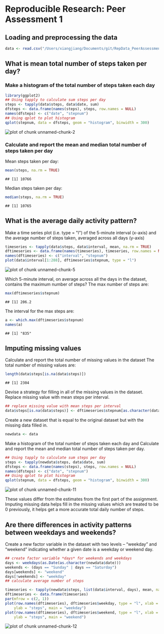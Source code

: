 # Reproducible Research: Peer Assessment 1


## Loading and preprocessing the data

```r
data <- read.csv("/Users/xiangjiang/Documents/git/RepData_PeerAssessment1/activity.csv")
```


## What is mean total number of steps taken per day?
### Make a histogram of the total number of steps taken each day

```r
library(ggplot2)
## Using tapply to calculate sum steps per day
steps <- tapply(data$steps, data$date, sum)
dfsteps <- data.frame(names(steps), steps, row.names = NULL)
names(dfsteps) <- c("date", "stepnum")
## Using qplot to plot histogram
qplot(stepnum, data = dfsteps, geom = "histogram", binwidth = 300)
```

![plot of chunk unnamed-chunk-2](figure/unnamed-chunk-2.png) 

### Calculate and report the mean and median total number of steps taken per day
Mean steps taken per day:

```r
mean(steps, na.rm = TRUE)
```

```
## [1] 10766
```


Median steps taken per day:

```r
median(steps, na.rm = TRUE)
```

```
## [1] 10765
```


## What is the average daily activity pattern?
Make a time series plot (i.e. type = "l") of the 5-minute interval (x-axis) and the average number of steps taken, averaged across all days (y-axis)

```r
timeseries <- tapply(data$steps, data$interval, mean, na.rm = TRUE)
dftimeseries <- data.frame(names(timeseries), timeseries, row.names = NULL)
names(dftimeseries) <- c("interval", "stepnum")
plot(data$interval[1:288], dftimeseries$stepnum, type = "l")
```

![plot of chunk unnamed-chunk-5](figure/unnamed-chunk-5.png) 


Which 5-minute interval, on average across all the days in the dataset, contains the maximum number of steps?
The max number of steps are:

```r
max(dftimeseries$stepnum)
```

```
## [1] 206.2
```

The interval for the max steps are:

```r
a <- which.max(dftimeseries$stepnum)
names(a)
```

```
## [1] "835"
```

## Imputing missing values
Calculate and report the total number of missing values in the dataset
The total number of missing values are:

```r
length(data$steps[is.na(data$steps)])
```

```
## [1] 2304
```


Devise a strategy for filling in all of the missing values in the dataset.
Replace missing value with mean steps per interval.

```r
## replace missing value with mean steps per interval
data$steps[is.na(data$steps)] <- dftimeseries$stepnum[as.character(data$interval[is.na(data$steps)])]
```

Create a new dataset that is equal to the original dataset but with the missing data filled in.

```r
newdata <- data
```

Make a histogram of the total number of steps taken each day and Calculate and report the mean and median total number of steps taken per day.

```r
## Using tapply to calculate sum steps per day
steps <- tapply(newdata$steps, data$date, sum)
dfsteps <- data.frame(names(steps), steps, row.names = NULL)
names(dfsteps) <- c("date", "stepnum")
## Using qplot to plot histogram
qplot(stepnum, data = dfsteps, geom = "histogram", binwidth = 300)
```

![plot of chunk unnamed-chunk-11](figure/unnamed-chunk-11.png) 

These values differ from the estimates from the first part of the assignment.
Imputing missing data helps fill in the missing values which are treated to be 0 previously,
it helps get a more accurate total daily number of steps.
## Are there differences in activity patterns between weekdays and weekends?
Create a new factor variable in the dataset with two levels – “weekday” and “weekend” indicating whether a given date is a weekday or weekend day.

```r
## create factor variable *days* for weekends and weekdays
days <- weekdays(as.Date(as.character(newdata$date)))
weekends <- (days == "Sunday" | days == "Saturday")
days[weekends] <- "weekend"
days[!weekends] <- "weekday"
## calculate average number of steps

timeseries <- tapply(newdata$steps, list(data$interval, days), mean, na.rm = TRUE)
dftimeseries <- data.frame(timeseries)
par(mfrow = c(2, 1))
plot(row.names(dftimeseries), dftimeseries$weekday, type = "l", xlab = "intervals", 
    ylab = "steps", main = "weekday")
plot(row.names(dftimeseries), dftimeseries$weekend, type = "l", xlab = "intervals", 
    ylab = "steps", main = "weekend")
```

![plot of chunk unnamed-chunk-12](figure/unnamed-chunk-12.png) 

